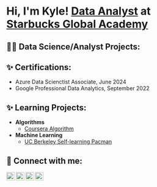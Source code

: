 <h1>Hi, I'm Kyle! <a href="https://www.linkedin.com/in/kiet-nguyen-2oo1/">Data Analyst</a> at <a href="https://www.starbucksglobalacademy.com/">Starbucks Global Academy</a></h1>

<h2>👨‍💻 Data Science/Analyst Projects:</h2>

<h2>✨ Certifications: </h2>

- Azure Data Scienctist Associate, June 2024
- Google Professional Data Analytics, September 2022

<h2>✨ Learning Projects: </h2>

- <b>Algorithms</b>
  - [Coursera Algorithm](https://github.com/KietKat/Coursera-Algorithm)
- <b>Machine Learning</b>
  - [UC Berkeley Self-learning Pacman](https://github.com/KietKat/Pacman-AI)
  
<h2> 🤳 Connect with me:</h2>

[<img align="left" alt="JoshMadakor | YouTube" width="22px" src="https://cdn.jsdelivr.net/npm/simple-icons@v3/icons/youtube.svg" />][youtube]
[<img align="left" alt="JoshMadakor | Twitter" width="22px" src="https://cdn.jsdelivr.net/npm/simple-icons@v3/icons/twitter.svg" />][twitter]
[<img align="left" alt="JoshMadakor | LinkedIn" width="22px" src="https://cdn.jsdelivr.net/npm/simple-icons@v3/icons/linkedin.svg" />][linkedin]
[<img align="left" alt="JoshMadakor | Instagram" width="22px" src="https://cdn.jsdelivr.net/npm/simple-icons@v3/icons/instagram.svg" />][instagram]

[twitter]: https://twitter.com/joshmadakor
[youtube]: https://www.youtube.com/c/joshmadakor
[instagram]: https://www.instagram.com/joshmadakor/
[linkedin]: https://linkedin.com/in/joshmadakor

<!--
**joshmadakor1/joshmadakor1** is a ✨ _special_ ✨ repository because its `README.md` (this file) appears on your GitHub profile.

Here are some ideas to get you started:

- 🔭 I’m currently working on ...
- 🌱 I’m currently learning ...
- 👯 I’m looking to collaborate on ...
- 🤔 I’m looking for help with ...
- 💬 Ask me about ...
- 📫 How to reach me: ...
- 😄 Pronouns: ...
- ⚡ Fun fact: ...
-->
